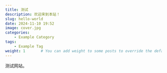 ```yaml
---
title: 测试
description: 欢迎来到本站！
slug: hello-world
date: 2024-11-10 19:52
image: cover.jpg
categories:
    - Example Category
tags:
    - Example Tag
weight: 1       # You can add weight to some posts to override the default sorting (date descending)
---
```


测试网站。

